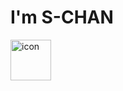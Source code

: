 
# I'm S-CHAN
<img src="https://techstack-generator.vercel.app/java-icon.svg" alt="icon" width="65" height="65" />
<a href="https://github.com/s-chan-o/github-readme-stats">
